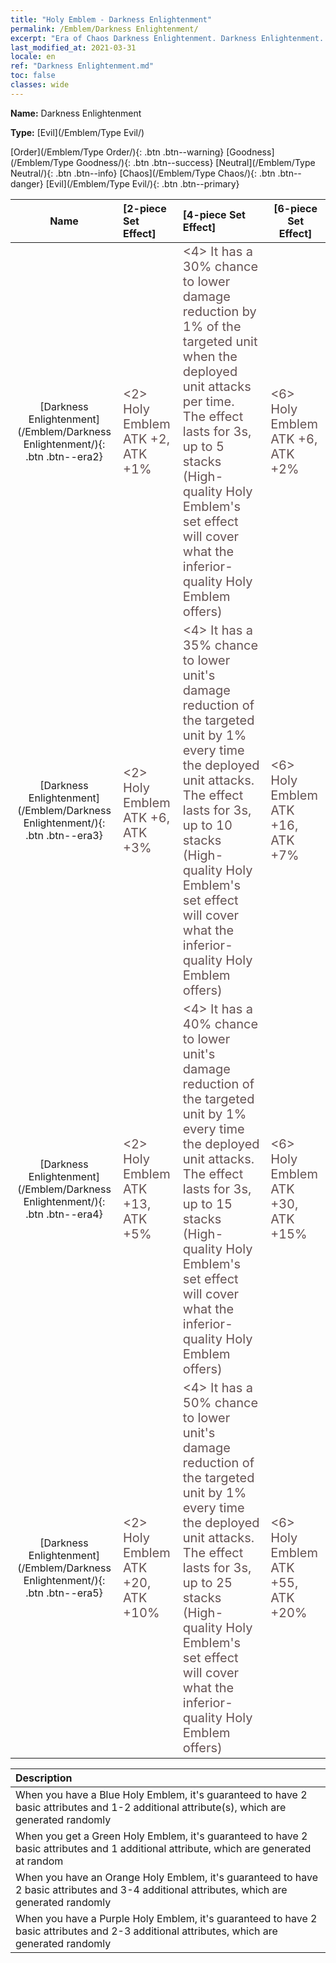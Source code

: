 ```yaml
---
title: "Holy Emblem - Darkness Enlightenment"
permalink: /Emblem/Darkness Enlightenment/
excerpt: "Era of Chaos Darkness Enlightenment. Darkness Enlightenment. Era of Chaos Holy Emblem Darkness Enlightenment. Era of Chaos Evil Darkness Enlightenment"
last_modified_at: 2021-03-31
locale: en
ref: "Darkness Enlightenment.md"
toc: false
classes: wide
---
```


 **Name:** Darkness Enlightenment

 **Type:** [Evil](/Emblem/Type Evil/)

  [Order](/Emblem/Type Order/){: .btn .btn--warning}   [Goodness](/Emblem/Type Goodness/){: .btn .btn--success}   [Neutral](/Emblem/Type Neutral/){: .btn .btn--info}   [Chaos](/Emblem/Type Chaos/){: .btn .btn--danger}   [Evil](/Emblem/Type Evil/){: .btn .btn--primary} 

  |  Name    | [2-piece Set Effect] | [4-piece Set Effect] | [6-piece Set Effect]  | 
  |:-----------------------:|:-------------------|:-----------------|----------------| 
  | [Darkness Enlightenment](/Emblem/Darkness Enlightenment/){: .btn .btn--era2} | <span style="color: #645252;font-size:20px">&lt;2&gt; Holy Emblem ATK +2, ATK +1%</span> | <span style="color: #645252;font-size:20px">&lt;4&gt; It has a 30% chance to lower damage reduction by 1% of the targeted unit when the deployed unit attacks per time. The effect lasts for 3s, up to 5 stacks (High-quality Holy Emblem's set effect will cover what the inferior-quality Holy Emblem offers)</span> | <span style="color: #645252;font-size:20px">&lt;6&gt; Holy Emblem ATK +6, ATK +2%</span> | 
  | [Darkness Enlightenment](/Emblem/Darkness Enlightenment/){: .btn .btn--era3} | <span style="color: #645252;font-size:20px">&lt;2&gt; Holy Emblem ATK +6, ATK +3%</span> | <span style="color: #645252;font-size:20px">&lt;4&gt; It has a 35% chance to lower unit's damage reduction of the targeted unit by 1% every time the deployed unit attacks. The effect lasts for 3s, up to 10 stacks (High-quality Holy Emblem's set effect will cover what the inferior-quality Holy Emblem offers)</span> | <span style="color: #645252;font-size:20px">&lt;6&gt; Holy Emblem ATK +16, ATK +7%</span> | 
  | [Darkness Enlightenment](/Emblem/Darkness Enlightenment/){: .btn .btn--era4} | <span style="color: #645252;font-size:20px">&lt;2&gt; Holy Emblem ATK +13, ATK +5%</span> | <span style="color: #645252;font-size:20px">&lt;4&gt; It has a 40% chance to lower unit's damage reduction of the targeted unit by 1% every time the deployed unit attacks. The effect lasts for 3s, up to 15 stacks (High-quality Holy Emblem's set effect will cover what the inferior-quality Holy Emblem offers)</span> | <span style="color: #645252;font-size:20px">&lt;6&gt; Holy Emblem ATK +30, ATK +15%</span> | 
  | [Darkness Enlightenment](/Emblem/Darkness Enlightenment/){: .btn .btn--era5} | <span style="color: #645252;font-size:20px">&lt;2&gt; Holy Emblem ATK +20, ATK +10%</span> | <span style="color: #645252;font-size:20px">&lt;4&gt; It has a 50% chance to lower unit's damage reduction of the targeted unit by 1% every time the deployed unit attacks. The effect lasts for 3s, up to 25 stacks (High-quality Holy Emblem's set effect will cover what the inferior-quality Holy Emblem offers)</span> | <span style="color: #645252;font-size:20px">&lt;6&gt; Holy Emblem ATK +55, ATK +20%</span> | 

  |         Description            | 
  |:-------------------------------|
  | When you have a Blue Holy Emblem, it's guaranteed to have 2 basic attributes and 1-2 additional attribute(s), which are generated randomly |
  | When you get a Green Holy Emblem, it's guaranteed to have 2 basic attributes and 1 additional attribute, which are generated at random |
  | When you have an Orange Holy Emblem, it's guaranteed to have 2 basic attributes and 3-4 additional attributes, which are generated randomly |
  | When you have a Purple Holy Emblem, it's guaranteed to have 2 basic attributes and 2-3 additional attributes, which are generated randomly |
